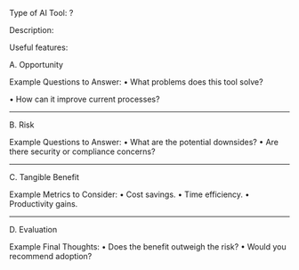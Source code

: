 Type of AI Tool: ?

Description:

Useful features:



A. Opportunity

Example Questions to Answer:
 • What problems does this tool solve?

 • How can it improve current processes?

-----------

B. Risk

Example Questions to Answer:
 • What are the potential downsides?
 • Are there security or compliance concerns?

-----------


C. Tangible Benefit

Example Metrics to Consider:
 • Cost savings.
 • Time efficiency.
 • Productivity gains.

-----------

D. Evaluation

Example Final Thoughts:
 • Does the benefit outweigh the risk?
 • Would you recommend adoption?

